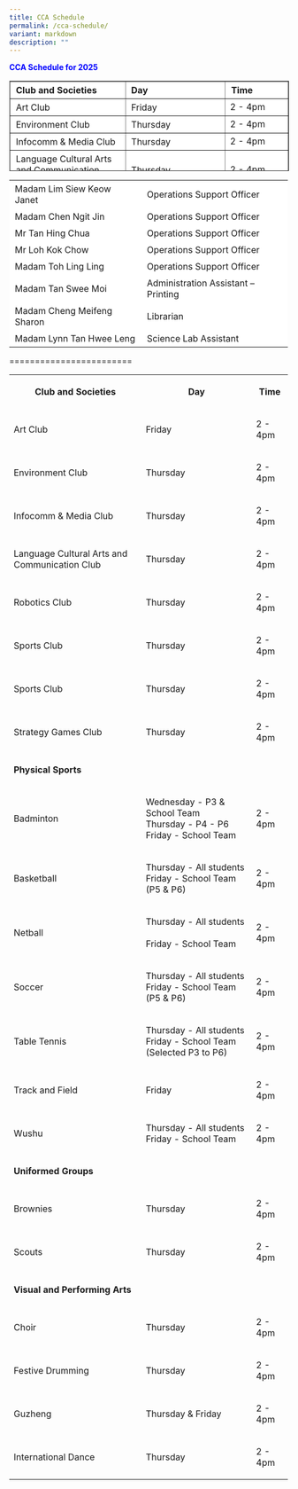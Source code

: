 ```yaml
---
title: CCA Schedule
permalink: /cca-schedule/
variant: markdown
description: ""
---
```

<p style="color:#0000FF"><b>CCA Schedule for 2025</b></p>
	
<table border="1" style="box-sizing: inherit; border-collapse: collapse; border-spacing: 0px; max-width: 100%; height: 161px; width: 665.188px;"><tbody style="box-sizing: inherit;"><tr border="1" style="box-sizing: inherit; background: rgb(255, 255, 255); height: 23px;"><td border="1" style="box-sizing: inherit; padding: 5px 10px; width: 326.35px; height: 23px;"><b>Club and Societies</b></td><td style="box-sizing: inherit; padding: 5px 10px; width: 200px; height: 23px;"><b>Day</b></td><td style="box-sizing: inherit; padding: 5px 10px; width: 200px; height: 23px;"><b>Time</b></td></tr><tr style="box-sizing: inherit; background: rgb(255, 255, 255); height: 23px;"><td style="box-sizing: inherit; padding: 5px 10px; width: 326.35px; height: 23px;">Art Club</td><td style="box-sizing: inherit; padding: 5px 10px; width: 337.837px; height: 23px;">Friday</td><td>2 - 4pm</td></tr><tr style="box-sizing: inherit; background: rgb(255, 255, 255); height: 23px;"><td style="box-sizing: inherit; padding: 5px 10px; width: 326.35px; height: 23px;">Environment Club</td><td style="box-sizing: inherit; padding: 5px 10px; width: 337.837px; height: 23px;">Thursday</td><td>2 - 4pm</td></tr><tr style="box-sizing: inherit; background: rgb(255, 255, 255);"><td style="box-sizing: inherit; padding: 5px 10px; width: 326.35px;">Infocomm &amp; Media Club</td><td style="box-sizing: inherit; padding: 5px 10px; width: 337.837px;">Thursday</td><td>2 - 4pm</td></tr><tr style="box-sizing: inherit; background: rgb(255, 255, 255);"><td style="box-sizing: inherit; padding: 5px 10px; width: 326.35px;">Language Cultural Arts and Communication Club</td><td style="box-sizing: inherit; padding: 5px 10px; width: 337.837px;">Thursday</td><td>2 - 4pm</td></tr><tr style="box-sizing: inherit; background: rgb(255, 255, 255);"><td style="box-sizing: inherit; padding: 5px 10px; width: 326.35px;">Robotics Club</td><td style="box-sizing: inherit; padding: 5px 10px; width: 337.837px;">Thursday</td><td>2 - 4pm</td></tr><tr style="box-sizing: inherit; background: rgb(255, 255, 255); height: 23px;"><td style="box-sizing: inherit; padding: 5px 10px; width: 326.35px; height: 23px;">Sports Club</td><td style="box-sizing: inherit; padding: 5px 10px; width: 337.837px; height: 23px;">Thursday</td><td>2 - 4pm</td></tr><tr style="box-sizing: inherit; background: rgb(255, 255, 255); height: 23px;"><td style="box-sizing: inherit; padding: 5px 10px; width: 326.35px; height: 23px;">Strategy Games Club</td><td style="box-sizing: inherit; padding: 5px 10px; width: 337.837px; height: 23px;">Thursday</td><td>2 - 4pm</td></tr></tbody></table>

<table><tbody><tr style="box-sizing: inherit; background: rgb(255, 255, 255); height: 23px;"><td style="box-sizing: inherit; padding: 5px 10px; width: 326.35px; height: 23px;">Madam Lim Siew Keow Janet</td><td style="box-sizing: inherit; padding: 5px 10px; width: 337.837px; height: 23px;">Operations Support Officer</td></tr><tr style="box-sizing: inherit; background: rgb(255, 255, 255);"><td style="box-sizing: inherit; padding: 5px 10px; width: 326.35px;">Madam Chen Ngit Jin</td><td style="box-sizing: inherit; padding: 5px 10px; width: 337.837px;">Operations Support Officer</td></tr><tr style="box-sizing: inherit; background: rgb(255, 255, 255);"><td style="box-sizing: inherit; padding: 5px 10px; width: 326.35px;">Mr Tan Hing Chua</td><td style="box-sizing: inherit; padding: 5px 10px; width: 337.837px;">Operations Support Officer</td></tr><tr style="box-sizing: inherit; background: rgb(255, 255, 255);"><td style="box-sizing: inherit; padding: 5px 10px; width: 326.35px;">Mr Loh Kok Chow</td><td style="box-sizing: inherit; padding: 5px 10px; width: 337.837px;">Operations Support Officer</td></tr><tr style="box-sizing: inherit; background: rgb(255, 255, 255);"><td style="box-sizing: inherit; padding: 5px 10px; width: 326.35px;">Madam Toh Ling Ling</td><td style="box-sizing: inherit; padding: 5px 10px; width: 337.837px;">Operations Support Officer</td></tr><tr style="box-sizing: inherit; background: rgb(255, 255, 255);"><td style="box-sizing: inherit; padding: 5px 10px; width: 326.35px;">Madam Tan Swee Moi</td><td style="box-sizing: inherit; padding: 5px 10px; width: 337.837px;">Administration Assistant – Printing</td></tr><tr style="box-sizing: inherit; background: rgb(255, 255, 255);"><td style="box-sizing: inherit; padding: 5px 10px; width: 326.35px;">Madam Cheng Meifeng Sharon</td><td style="box-sizing: inherit; padding: 5px 10px; width: 337.837px;">Librarian</td></tr><tr style="box-sizing: inherit; background: rgb(255, 255, 255);"><td style="box-sizing: inherit; padding: 5px 10px; width: 326.35px;">Madam Lynn Tan Hwee Leng</td><td style="box-sizing: inherit; padding: 5px 10px; width: 337.837px;">Science Lab Assistant</td></tr></tbody></table>

========================

<p></p>
<p></p>
<p></p>
<p></p>
<p></p>
<p></p>
<table style="minWidth: 75px">
<colgroup>
<col>
<col>
<col>
</colgroup>
<tbody>
<tr>
<th rowspan="1" colspan="1">
<p>Club and Societies</p>
</th>
<th rowspan="1" colspan="1">
<p>Day</p>
</th>
<th rowspan="1" colspan="1">
<p>Time</p>
</th>
</tr>
<tr>
<td rowspan="1" colspan="1">
<p>Art Club</p>
</td>
<td rowspan="1" colspan="1">
<p>Friday</p>
</td>
<td rowspan="1" colspan="1">
<p>2 - 4pm</p>
</td>
</tr>
<tr>
<td rowspan="1" colspan="1">
<p>Environment Club</p>
</td>
<td rowspan="1" colspan="1">
<p>Thursday</p>
</td>
<td rowspan="1" colspan="1">
<p>2 - 4pm</p>
</td>
</tr>
<tr>
<td rowspan="1" colspan="1">
<p>Infocomm &amp; Media Club</p>
</td>
<td rowspan="1" colspan="1">
<p>Thursday</p>
</td>
<td rowspan="1" colspan="1">
<p>2 - 4pm</p>
</td>
</tr>
<tr>
<td rowspan="1" colspan="1">
<p>Language Cultural Arts and Communication Club</p>
</td>
<td rowspan="1" colspan="1">
<p>Thursday</p>
</td>
<td rowspan="1" colspan="1">
<p>2 - 4pm</p>
</td>
</tr>
<tr>
<td rowspan="1" colspan="1">
<p>Robotics Club</p>
</td>
<td rowspan="1" colspan="1">
<p>Thursday</p>
</td>
<td rowspan="1" colspan="1">
<p>2 - 4pm</p>
</td>
</tr>
<tr>
<td rowspan="1" colspan="1">
<p>Sports Club</p>
</td>
<td rowspan="1" colspan="1">
<p>Thursday</p>
</td>
<td rowspan="1" colspan="1">
<p>2 - 4pm</p>
</td>
</tr>
<tr>
<td rowspan="1" colspan="1">
<p>Sports Club</p>
</td>
<td rowspan="1" colspan="1">
<p>Thursday</p>
</td>
<td rowspan="1" colspan="1">
<p>2 - 4pm</p>
</td>
</tr>
<tr>
<td rowspan="1" colspan="1">
<p>Strategy Games Club</p>
</td>
<td rowspan="1" colspan="1">
<p>Thursday</p>
</td>
<td rowspan="1" colspan="1">
<p>2 - 4pm</p>
</td>
</tr>
<tr>
<td rowspan="1" colspan="1">
<p><strong>Physical Sports</strong>
</p>
</td>
<td rowspan="1" colspan="1">
<p></p>
</td>
<td rowspan="1" colspan="1">
<p></p>
</td>
</tr>
<tr>
<td rowspan="1" colspan="1">
<p>Badminton</p>
</td>
<td rowspan="1" colspan="1">
<p>Wednesday - P3 &amp; School Team
<br>Thursday - P4 - P6
<br>Friday - School Team</p>
</td>
<td rowspan="1" colspan="1">
<p>2 - 4pm</p>
</td>
</tr>
<tr>
<td rowspan="1" colspan="1">
<p>Basketball</p>
</td>
<td rowspan="1" colspan="1">
<p>Thursday - All students
<br>Friday - School Team (P5 &amp; P6)</p>
</td>
<td rowspan="1" colspan="1">
<p>2 - 4pm</p>
</td>
</tr>
<tr>
<td rowspan="1" colspan="1">
<p>Netball</p>
</td>
<td rowspan="1" colspan="1">
<p>Thursday - All students &nbsp;
<br>Friday - School Team</p>
</td>
<td rowspan="1" colspan="1">
<p>2 - 4pm</p>
</td>
</tr>
<tr>
<td rowspan="1" colspan="1">
<p>Soccer</p>
</td>
<td rowspan="1" colspan="1">
<p>Thursday - All students
<br>Friday - School Team (P5 &amp; P6)</p>
</td>
<td rowspan="1" colspan="1">
<p>2 - 4pm</p>
</td>
</tr>
<tr>
<td rowspan="1" colspan="1">
<p>Table Tennis</p>
</td>
<td rowspan="1" colspan="1">
<p>Thursday - All students
<br>Friday - School Team (Selected P3 to P6)</p>
</td>
<td rowspan="1" colspan="1">
<p>2 - 4pm</p>
</td>
</tr>
<tr>
<td rowspan="1" colspan="1">
<p>Track and Field</p>
</td>
<td rowspan="1" colspan="1">
<p>Friday</p>
</td>
<td rowspan="1" colspan="1">
<p>2 - 4pm</p>
</td>
</tr>
<tr>
<td rowspan="1" colspan="1">
<p>Wushu</p>
</td>
<td rowspan="1" colspan="1">
<p>Thursday - All students
<br>Friday - School Team</p>
</td>
<td rowspan="1" colspan="1">
<p>2 - 4pm</p>
</td>
</tr>
<tr>
<td rowspan="1" colspan="1">
<p><strong>Uniformed Groups</strong>
</p>
</td>
<td rowspan="1" colspan="1">
<p></p>
</td>
<td rowspan="1" colspan="1">
<p></p>
</td>
</tr>
<tr>
<td rowspan="1" colspan="1">
<p>Brownies</p>
</td>
<td rowspan="1" colspan="1">
<p>Thursday</p>
</td>
<td rowspan="1" colspan="1">
<p>2 - 4pm</p>
</td>
</tr>
<tr>
<td rowspan="1" colspan="1">
<p>Scouts</p>
</td>
<td rowspan="1" colspan="1">
<p>Thursday</p>
</td>
<td rowspan="1" colspan="1">
<p>2 - 4pm</p>
</td>
</tr>
<tr>
<td rowspan="1" colspan="1">
<p><strong>Visual and Performing Arts</strong>
</p>
</td>
<td rowspan="1" colspan="1">
<p></p>
</td>
<td rowspan="1" colspan="1">
<p></p>
</td>
</tr>
<tr>
<td rowspan="1" colspan="1">
<p>Choir</p>
</td>
<td rowspan="1" colspan="1">
<p>Thursday</p>
</td>
<td rowspan="1" colspan="1">
<p>2 - 4pm</p>
</td>
</tr>
<tr>
<td rowspan="1" colspan="1">
<p>Festive Drumming</p>
</td>
<td rowspan="1" colspan="1">
<p>Thursday</p>
</td>
<td rowspan="1" colspan="1">
<p>2 - 4pm</p>
</td>
</tr>
<tr>
<td rowspan="1" colspan="1">
<p>Guzheng</p>
</td>
<td rowspan="1" colspan="1">
<p>Thursday &amp; Friday</p>
</td>
<td rowspan="1" colspan="1">
<p>2 - 4pm</p>
</td>
</tr>
<tr>
<td rowspan="1" colspan="1">
<p>International Dance</p>
</td>
<td rowspan="1" colspan="1">
<p>Thursday</p>
</td>
<td rowspan="1" colspan="1">
<p>2 - 4pm</p>
</td>
</tr>
</tbody>
</table>
<p></p>